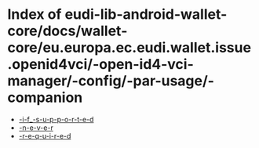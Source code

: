 # Index of eudi-lib-android-wallet-core/docs/wallet-core/eu.europa.ec.eudi.wallet.issue.openid4vci/-open-id4-vci-manager/-config/-par-usage/-companion

- [-i-f_-s-u-p-p-o-r-t-e-d](/eudi-lib-android-wallet-core/docs/wallet-core/eu.europa.ec.eudi.wallet.issue.openid4vci/-open-id4-vci-manager/-config/-par-usage/-companion/-i-f_-s-u-p-p-o-r-t-e-d/)
- [-n-e-v-e-r](/eudi-lib-android-wallet-core/docs/wallet-core/eu.europa.ec.eudi.wallet.issue.openid4vci/-open-id4-vci-manager/-config/-par-usage/-companion/-n-e-v-e-r/)
- [-r-e-q-u-i-r-e-d](/eudi-lib-android-wallet-core/docs/wallet-core/eu.europa.ec.eudi.wallet.issue.openid4vci/-open-id4-vci-manager/-config/-par-usage/-companion/-r-e-q-u-i-r-e-d/)